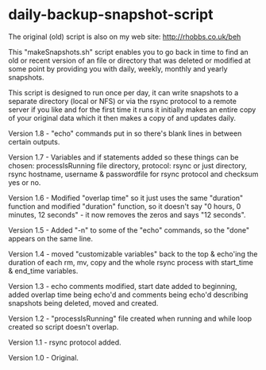 daily-backup-snapshot-script
============================

The original (old) script is also on my web site: http://rhobbs.co.uk/beh

This "makeSnapshots.sh" script enables you to go back in time to find an old or recent version of an file or directory that was deleted or modified at some point by providing you with daily, weekly, monthly and yearly snapshots.

This script is designed to run once per day, it can write snapshots to a separate directory (local or NFS) or via the rsync protocol to a remote server if you like and for the first time it runs it initially makes an entire copy of your original data which it then makes a copy of and updates daily.

Version 1.8 - "echo" commands put in so there's blank lines in between certain outputs.

Version 1.7 - Variables and if statements added so these things can be chosen: processIsRunning file directory, protocol: rsync or just directory, rsync hostname, username & passwordfile for rsync protocol and checksum yes or no.

Version 1.6 - Modified "overlap time" so it just uses the same "duration" function and modified "duration" function, so it doesn't say "0 hours, 0 minutes, 12 seconds" - it now removes the zeros and says "12 seconds".

Version 1.5 - Added "-n" to some of the "echo" commands, so the "done" appears on the same line.

Version 1.4 - moved "customizable variables" back to the top & echo'ing the duration of each rm, mv, copy and the whole rsync process with start_time & end_time variables.

Version 1.3 - echo comments modified, start date added to beginning, added overlap time being echo'd and comments being echo'd describing snapshots being deleted, moved and created.

Version 1.2 - "processIsRunning" file created when running and while loop created so script doesn't overlap.

Version 1.1 - rsync protocol added.

Version 1.0 - Original.

